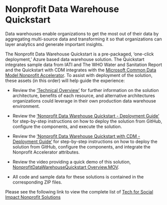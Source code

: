 # Nonprofit Data Warehouse Quickstart

Data warehouses enable organizations to get the most out of their data by aggregating multi-source data and transforming it so that organizations can layer analytics and generate important insights. 

The Nonprofit Data Warehouse Quickstart is a pre-packaged, ‘one-click deployment,’ Azure based data warehouse solution. The Quickstart integrates sample data from IATI and The WHO Water and Sanitation Report and the Quickstart with CDM integrates with the [Microsoft Common Data Model Nonprofit Accelerator](https://docs.microsoft.com/en-us/common-data-model/nfp-accelerator).  To assist with deployment of the solution, these assets (in this order) will help guide the experience:

* Review the [‘Technical Overview’](https://github.com/microsoft/Nonprofits/blob/master/Nonprofit%20Data%20Warehouse%20Quickstart/1.%20Nonprofit%20Data%20Warehouse%20Quickstart%20-%20Technical%20Overview.docx) for further information on the solution architecture, benefits of each resource, and alternative architectures organizations could leverage in their own production data warehouse environment.

* Review the [‘Nonprofit Data Warehouse Quickstart - Deployment Guide’](https://github.com/microsoft/Nonprofits/blob/master/Nonprofit%20Data%20Warehouse%20Quickstart/2.%20Nonprofit%20Data%20Warehouse%20Quickstart%20-%20Deployment%20Guide%201.1.docx) for step-by-step instructions on how to deploy the solution from GitHub, configure the components, and execute the solution. 

* Review the [‘Nonprofit Data Warehouse Quickstart with CDM - Deployment Guide’](https://github.com/microsoft/Nonprofits/blob/master/Nonprofit%20Data%20Warehouse%20Quickstart/3.%20Nonprofit%20Data%20Warehouse%20Quickstart%20with%20CDM%20-%20Deployment%20Guide.docx) for step-by-step instructions on how to deploy the solution from GitHub, configure the components, and integrate the Nonprofit Accelerator attributes.

* Review the video providing a quick demo of this solution, [NonprofitDataWarehouseQuickstart Overview.MOV](https://github.com/microsoft/Nonprofit_Data_Warehouse_Quickstart/blob/master/NonprofitDataWarehouseQuickstart%20Overview.MOV).

* All code and sample data for these solutions is contained in the corresponding ZIP files.  


Please see the following link to view the complete list of [Tech for Social Impact Nonprofit Solutions](https://github.com/microsoft/Nonprofits)



